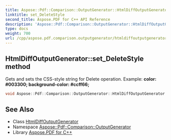 ```yaml
---
title: Aspose::Pdf::Comparison::OutputGenerator::HtmlDiffOutputGenerator::set_DeleteStyle method
linktitle: set_DeleteStyle
second_title: Aspose.PDF for C++ API Reference
description: 'Aspose::Pdf::Comparison::OutputGenerator::HtmlDiffOutputGenerator::set_DeleteStyle method. Gets and sets the CSS-style string for Delete operation. Example: color: &#35;003300; background-color: &#35;ccff66; in C++.'
type: docs
weight: 700
url: /cpp/aspose.pdf.comparison.outputgenerator/htmldiffoutputgenerator/set_deletestyle/
---
```

## HtmlDiffOutputGenerator::set_DeleteStyle method


Gets and sets the CSS-style string for Delete operation. Example: **color: &#35;003300; background-color: &#35;ccff66;**

```cpp
void Aspose::Pdf::Comparison::OutputGenerator::HtmlDiffOutputGenerator::set_DeleteStyle(System::String value)
```

## See Also

* Class [HtmlDiffOutputGenerator](../)
* Namespace [Aspose::Pdf::Comparison::OutputGenerator](../../)
* Library [Aspose.PDF for C++](../../../)
